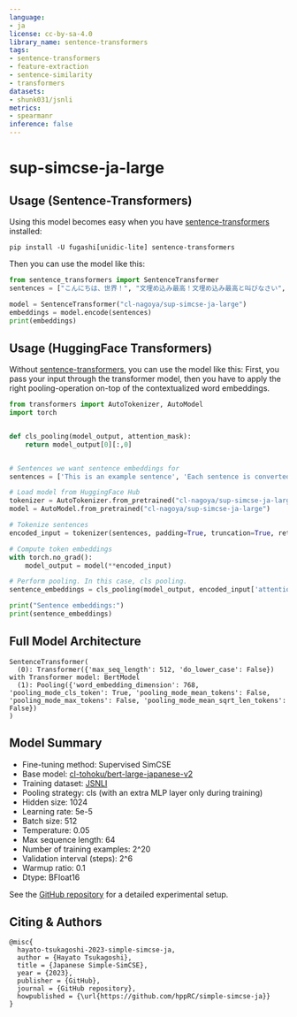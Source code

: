 ```yaml
---
language:
- ja
license: cc-by-sa-4.0
library_name: sentence-transformers
tags:
- sentence-transformers
- feature-extraction
- sentence-similarity
- transformers
datasets:
- shunk031/jsnli
metrics:
- spearmanr
inference: false
---
```



# sup-simcse-ja-large


## Usage (Sentence-Transformers)

Using this model becomes easy when you have [sentence-transformers](https://www.SBERT.net) installed:

```
pip install -U fugashi[unidic-lite] sentence-transformers
```

Then you can use the model like this:

```python
from sentence_transformers import SentenceTransformer
sentences = ["こんにちは、世界！", "文埋め込み最高！文埋め込み最高と叫びなさい", "極度乾燥しなさい"]

model = SentenceTransformer("cl-nagoya/sup-simcse-ja-large")
embeddings = model.encode(sentences)
print(embeddings)
```



## Usage (HuggingFace Transformers)
Without [sentence-transformers](https://www.SBERT.net), you can use the model like this: First, you pass your input through the transformer model, then you have to apply the right pooling-operation on-top of the contextualized word embeddings.

```python
from transformers import AutoTokenizer, AutoModel
import torch


def cls_pooling(model_output, attention_mask):
    return model_output[0][:,0]


# Sentences we want sentence embeddings for
sentences = ['This is an example sentence', 'Each sentence is converted']

# Load model from HuggingFace Hub
tokenizer = AutoTokenizer.from_pretrained("cl-nagoya/sup-simcse-ja-large")
model = AutoModel.from_pretrained("cl-nagoya/sup-simcse-ja-large")

# Tokenize sentences
encoded_input = tokenizer(sentences, padding=True, truncation=True, return_tensors='pt')

# Compute token embeddings
with torch.no_grad():
    model_output = model(**encoded_input)

# Perform pooling. In this case, cls pooling.
sentence_embeddings = cls_pooling(model_output, encoded_input['attention_mask'])

print("Sentence embeddings:")
print(sentence_embeddings)
```

## Full Model Architecture
```
SentenceTransformer(
  (0): Transformer({'max_seq_length': 512, 'do_lower_case': False}) with Transformer model: BertModel 
  (1): Pooling({'word_embedding_dimension': 768, 'pooling_mode_cls_token': True, 'pooling_mode_mean_tokens': False, 'pooling_mode_max_tokens': False, 'pooling_mode_mean_sqrt_len_tokens': False})
)
```

## Model Summary

- Fine-tuning method: Supervised SimCSE
- Base model: [cl-tohoku/bert-large-japanese-v2](https://huggingface.co/cl-tohoku/bert-large-japanese-v2)
- Training dataset: [JSNLI](https://nlp.ist.i.kyoto-u.ac.jp/?%E6%97%A5%E6%9C%AC%E8%AA%9ESNLI%28JSNLI%29%E3%83%87%E3%83%BC%E3%82%BF%E3%82%BB%E3%83%83%E3%83%88)
- Pooling strategy: cls (with an extra MLP layer only during training)
- Hidden size: 1024
- Learning rate: 5e-5
- Batch size: 512
- Temperature: 0.05
- Max sequence length: 64
- Number of training examples: 2^20
- Validation interval (steps): 2^6
- Warmup ratio: 0.1
- Dtype: BFloat16

See the [GitHub repository](https://github.com/hppRC/simple-simcse-ja) for a detailed experimental setup.

## Citing & Authors

```
@misc{
  hayato-tsukagoshi-2023-simple-simcse-ja,
  author = {Hayato Tsukagoshi},
  title = {Japanese Simple-SimCSE},
  year = {2023},
  publisher = {GitHub},
  journal = {GitHub repository},
  howpublished = {\url{https://github.com/hppRC/simple-simcse-ja}}
}
```